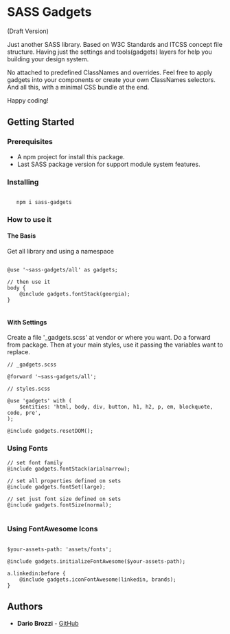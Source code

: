 # SASS Gadgets

(Draft Version)

Just another SASS library. Based on W3C Standards and ITCSS concept file structure. 
Having just the settings and tools(gadgets) layers for help you building your design system.

No attached to predefined ClassNames and overrides.
Feel free to apply gadgets into your components or create your own ClassNames selectors.
And all this, with a minimal CSS bundle at the end.

Happy coding!

## Getting Started

### Prerequisites
- A npm project for install this package.
- Last SASS package version for support module system features.

### Installing

<code>
   npm i sass-gadgets
</code>

### How to use it

#### The Basis

Get all library and using a namespace

<pre>
<code>
@use '~sass-gadgets/all' as gadgets;

// then use it
body {
    @include gadgets.fontStack(georgia);
}
</code>
</pre>

#### With Settings

Create a file '_gadgets.scss' at vendor or where you want. Do a forward from package.
Then at your main styles, use it passing the variables want to replace.

<pre><code>// _gadgets.scss

@forward '~sass-gadgets/all';
</code></pre>

<pre><code>// styles.scss

@use 'gadgets' with (
    $entities: 'html, body, div, button, h1, h2, p, em, blockquote, code, pre',
);

@include gadgets.resetDOM();
</code></pre>

### Using Fonts
<pre>
<code>// set font family
@include gadgets.fontStack(arialnarrow);
    
// set all properties defined on sets
@include gadgets.fontSet(large);
    
// set just font size defined on sets
@include gadgets.fontSize(normal);
</code>
</pre>


### Using FontAwesome Icons

<pre><code>
$your-assets-path: 'assets/fonts';

@include gadgets.initializeFontAwesome($your-assets-path);

a.linkedin:before {
    @include gadgets.iconFontAwesome(linkedin, brands);
}
</code></pre>


## Authors

* **Dario Brozzi** - [GitHub](https://github.com/dariobrozzi)
